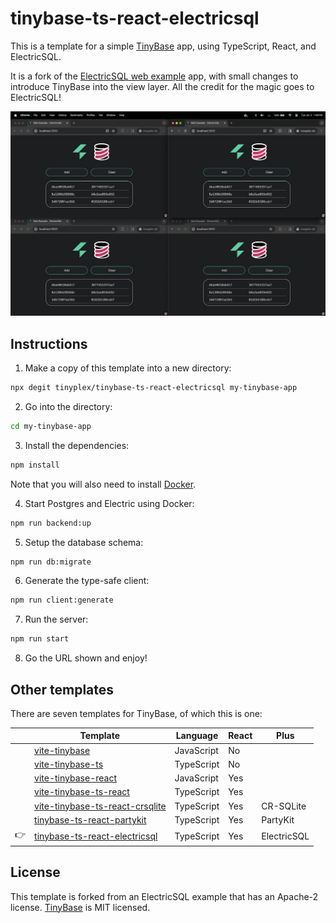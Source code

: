 # tinybase-ts-react-electricsql

This is a template for a simple [TinyBase](https://tinybase.org/) app, using
TypeScript, React, and ElectricSQL.

It is a fork of the [ElectricSQL web
example](https://github.com/electricsql/electric/tree/main/examples/web-wa-sqlite)
app, with small changes to introduce TinyBase into the view layer. All the
credit for the magic goes to ElectricSQL!

![A four-way sync between browsers](fourway.png)

## Instructions

1. Make a copy of this template into a new directory:

```sh
npx degit tinyplex/tinybase-ts-react-electricsql my-tinybase-app
```

2. Go into the directory:

```sh
cd my-tinybase-app
```

3. Install the dependencies:

```sh
npm install
```

Note that you will also need to install [Docker](https://docs.docker.com/engine/install/).

4. Start Postgres and Electric using Docker:

```sh
npm run backend:up
```

5. Setup the database schema:

```sh
npm run db:migrate
```

6. Generate the type-safe client:

```sh
npm run client:generate
```

7. Run the server:

```sh
npm run start
```

8. Go the URL shown and enjoy!

## Other templates

There are seven templates for TinyBase, of which this is one:

|     | Template                                                                                       | Language   | React | Plus        |
| --- | ---------------------------------------------------------------------------------------------- | ---------- | ----- | ----------- |
|     | [vite-tinybase](https://github.com/tinyplex/vite-tinybase)                                     | JavaScript | No    |             |
|     | [vite-tinybase-ts](https://github.com/tinyplex/vite-tinybase-ts)                               | TypeScript | No    |             |
|     | [vite-tinybase-react](https://github.com/tinyplex/vite-tinybase-react)                         | JavaScript | Yes   |             |
|     | [vite-tinybase-ts-react](https://github.com/tinyplex/vite-tinybase-ts-react)                   | TypeScript | Yes   |             |
|     | [vite-tinybase-ts-react-crsqlite](https://github.com/tinyplex/vite-tinybase-ts-react-crsqlite) | TypeScript | Yes   | CR-SQLite   |
|     | [tinybase-ts-react-partykit](https://github.com/tinyplex/tinybase-ts-react-partykit)           | TypeScript | Yes   | PartyKit    |
| 👉  | [tinybase-ts-react-electricsql](https://github.com/tinyplex/tinybase-ts-react-electricsql)     | TypeScript | Yes   | ElectricSQL |

## License

This template is forked from an ElectricSQL example that has an Apache-2
license. [TinyBase](https://github.com/tinyplex/tinybase/blob/main/LICENSE) is
MIT licensed.
